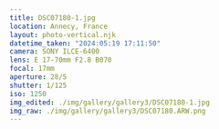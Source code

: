 ```yaml
---
title: DSC07180-1.jpg
location: Annecy, France
layout: photo-vertical.njk
datetime_taken: "2024:05:19 17:11:50"
camera: SONY ILCE-6400
lens: E 17-70mm F2.8 B070
focal: 17mm
aperture: 28/5
shutter: 1/125
iso: 1250
img_edited: ./img/gallery/gallery3/DSC07180-1.jpg
img_raw: ./img/gallery/gallery3/DSC07180.ARW.png
---
```

